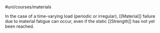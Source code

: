 #uni/courses/materials 

In the case of a time-varying load (periodic or irregular), [[Material]] failure due to material fatigue can occur, even if the static [[Strength]] has not yet been reached.